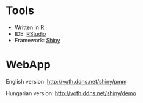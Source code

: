 # Tools
- Written in [R](https://www.r-project.org/)
- IDE: [RStudio](https://www.rstudio.com/)
- Framework: [Shiny](https://shiny.rstudio.com/)

# WebApp
English version: http://voth.ddns.net/shiny/pmm

Hungarian version: http://voth.ddns.net/shiny/demo
